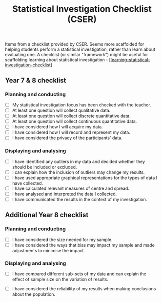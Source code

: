 ﻿---
tags: cser, teaching-mathematics
title: Statistical Investigation Checklist (CSER)
type: note
---
Items from a checklist provided by CSER. Seems more scaffolded for helping students perform a statistical investigation, rather than learn about evaluating one.  A checklist (or similar "framework") might be useful for scaffolding learning about statistical investigation - [[learning-statistical-investigation-checklist]]

## Year 7 & 8 checklist

### Planning and conducting

- [ ] My statistical investigation focus has been checked with the teacher.
- [ ] At least one question will collect qualitative data.
- [ ] At least one question will collect discrete quantitative data.
- [ ] At least one question will collect continuous quantitative data.
- [ ] I have considered how I will acquire my data.
- [ ] I have considered how I will record and represent my data.
- [ ] I have considered the privacy of the participants' data.

### Displaying and analysing

- [ ] I have identified any outliers in my data and decided whether they should be included or excluded.
- [ ] I can explain how the inclusion of outliers may change my results.
- [ ] I have used appropriate graphical representations for the types of data I have collected.
- [ ] I have calculated relevant measures of centre and spread.
- [ ] I have analysed and interpreted the data I collected.
- [ ] I have communicated the results in the context of my investigation.

## Additional Year 8 checklist

### Planning and conducting

- [ ] I have considered the size needed for my sample.
- [ ] I have considered the ways that bias may impact my sample and made adjustments to minimise the impact.

### Displaying and analysing

- [ ] I have compared different sub-sets of my data and can explain the effect of sample size on the variation of results.
- [ ] I have considered the reliability of my results when making conclusions about the population.


[//begin]: # "Autogenerated link references for markdown compatibility"
[learning-statistical-investigation-checklist]: learning-statistical-investigation-checklist "Learning statistical investigation checklist"
[//end]: # "Autogenerated link references"